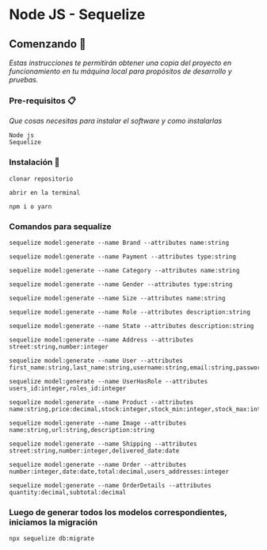 # Node JS - Sequelize

## Comenzando 🚀

_Estas instrucciones te permitirán obtener una copia del proyecto en funcionamiento en tu máquina local para propósitos de desarrollo y pruebas._


### Pre-requisitos 📋

_Que cosas necesitas para instalar el software y como instalarlas_

```
Node js
Sequelize
```

### Instalación 🔧


```
clonar repositorio
```

```
abrir en la terminal
```

```
npm i o yarn
```


### Comandos para sequalize

```
sequelize model:generate --name Brand --attributes name:string
```
```
sequelize model:generate --name Payment --attributes type:string
```
```
sequelize model:generate --name Category --attributes name:string
```
```
sequelize model:generate --name Gender --attributes type:string
```
```
sequelize model:generate --name Size --attributes name:string
```
```
sequelize model:generate --name Role --attributes description:string
```
```
sequelize model:generate --name State --attributes description:string
```
```
sequelize model:generate --name Address --attributes street:string,number:integer
```
```
sequelize model:generate --name User --attributes first_name:string,last_name:string,username:string,email:string,password:string,address_id:integer
```
```
sequelize model:generate --name UserHasRole --attributes users_id:integer,roles_id:integer
```
```
sequelize model:generate --name Product --attributes name:string,price:decimal,stock:integer,stock_min:integer,stock_max:integer,brands_id:integer
```
```
sequelize model:generate --name Image --attributes name:string,url:string,description:string
```
```
sequelize model:generate --name Shipping --attributes street:string,number:integer,delivered_date:date
```
```
sequelize model:generate --name Order --attributes number:integer,date:date,total:decimal,users_addresses:integer
```
```
sequelize model:generate --name OrderDetails --attributes quantity:decimal,subtotal:decimal
```

### Luego de generar todos los modelos correspondientes, iniciamos la migración

```
npx sequelize db:migrate
```

